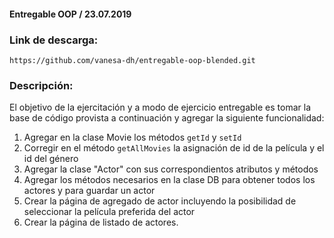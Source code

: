 #### Entregable OOP / 23.07.2019  
### Link de descarga:   
```
https://github.com/vanesa-dh/entregable-oop-blended.git
```
  
### Descripción:  

El objetivo de la ejercitación y a modo de ejercicio entregable es tomar la base de código provista a continuación y agregar la siguiente funcionalidad:  

1. Agregar en la clase Movie los métodos `getId` y `setId`  
2. Corregir en el método `getAllMovies` la asignación de id de la película y el id del género  
3. Agregar la clase "Actor" con sus correspondientos atributos y métodos  
4. Agregar los métodos necesarios en la clase DB para obtener todos los actores y para guardar un actor  
5. Crear la página de agregado de actor incluyendo la posibilidad de seleccionar la película preferida del actor  
6. Crear la página de listado de actores.

